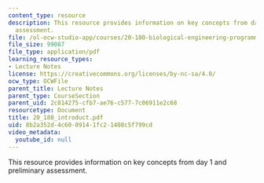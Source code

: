 ```yaml
---
content_type: resource
description: This resource provides information on key concepts from day 1 and preliminary
  assessment.
file: /ol-ocw-studio-app/courses/20-180-biological-engineering-programming-spring-2006/8b2a352d4c6009141fc21408c5f799cd_20_180_introduct.pdf
file_size: 99087
file_type: application/pdf
learning_resource_types:
- Lecture Notes
license: https://creativecommons.org/licenses/by-nc-sa/4.0/
ocw_type: OCWFile
parent_title: Lecture Notes
parent_type: CourseSection
parent_uid: 2c814275-cfb7-ae76-c577-7c06911e2c68
resourcetype: Document
title: 20_180_introduct.pdf
uid: 8b2a352d-4c60-0914-1fc2-1408c5f799cd
video_metadata:
  youtube_id: null
---
```

This resource provides information on key concepts from day 1 and preliminary assessment.